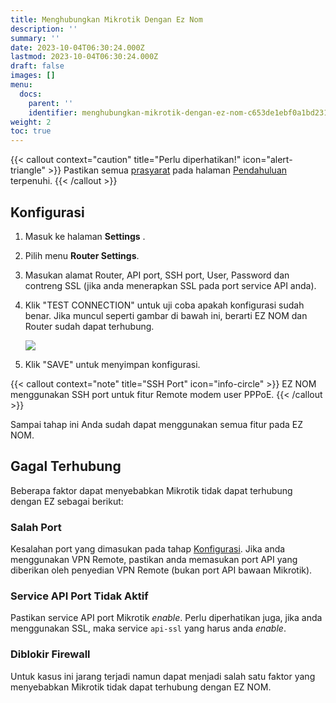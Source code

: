 ```yaml
---
title: Menghubungkan Mikrotik Dengan Ez Nom
description: ''
summary: ''
date: 2023-10-04T06:30:24.000Z
lastmod: 2023-10-04T06:30:24.000Z
draft: false
images: []
menu:
  docs:
    parent: ''
    identifier: menghubungkan-mikrotik-dengan-ez-nom-c653de1ebf0a1bd23153f7ac319dee0a
weight: 2
toc: true
---
```


{{< callout context="caution" title="Perlu diperhatikan!" icon="alert-triangle" >}}
Pastikan semua [prasyarat](/docs/mulai-dari-nol/pendahuluan#prasyarat) pada halaman [Pendahuluan](/docs/mulai-dari-nol/pendahuluan/) terpenuhi.
{{< /callout >}}

## Konfigurasi

1. Masuk ke halaman **Settings** .
2. Pilih menu **Router Settings**.
3. Masukan alamat Router, API port, SSH port, User, Password dan contreng SSL (jika anda menerapkan SSL pada port service API anda).
4. Klik "TEST CONNECTION" untuk uji coba apakah konfigurasi sudah benar. Jika muncul seperti gambar di bawah ini, berarti EZ NOM dan Router sudah dapat terhubung.

   ![](/assets/terhubung-dengan-router.png)
5. Klik "SAVE" untuk menyimpan konfigurasi.

{{< callout context="note" title="SSH Port" icon="info-circle" >}}
EZ NOM menggunakan SSH port untuk fitur Remote modem user PPPoE.
{{< /callout >}}

Sampai tahap ini Anda sudah dapat menggunakan semua fitur pada EZ NOM.

## Gagal Terhubung

Beberapa faktor dapat menyebabkan Mikrotik tidak dapat terhubung dengan EZ sebagai berikut:

### Salah Port

Kesalahan port yang dimasukan pada tahap [Konfigurasi](#konfigurasi). Jika anda menggunakan VPN Remote, pastikan anda memasukan port API yang diberikan oleh penyedian VPN Remote (bukan port API bawaan Mikrotik).

### Service API Port Tidak Aktif

Pastikan service API port Mikrotik *enable*. Perlu diperhatikan juga, jika anda menggunakan SSL, maka service `api-ssl` yang harus anda *enable*.

### Diblokir Firewall

Untuk kasus ini jarang terjadi namun dapat menjadi salah satu faktor yang menyebabkan Mikrotik tidak dapat terhubung dengan EZ NOM.
